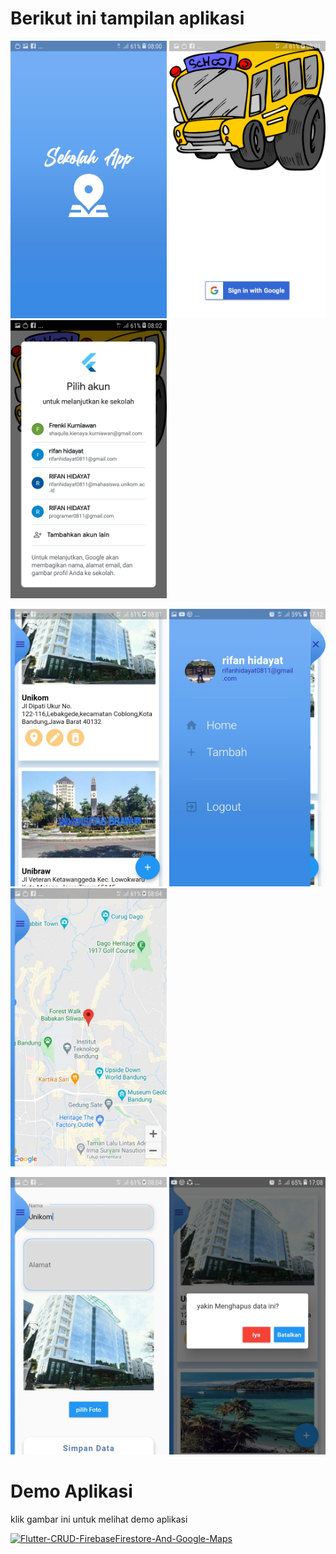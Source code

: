 
<h1><b>Berikut ini tampilan aplikasi</b></h1>

<img src="ss/1.jpeg" width="250" heigth="400">  <img src="ss/2.jpeg" width="250" heigth="400">  <img src="ss/3.jpeg" width="250" heigth="400">

<img src="ss/4.jpeg" width="250" heigth="400">  <img src="ss/8.jpeg" width="250" heigth="400"> <img src="ss/5.jpeg" width="250" heigth="400">

<img src="ss/6.jpeg" width="250" heigth="400">  <img src="ss/7.jpeg" width="250" heigth="400"/>


<h1><b>Demo Aplikasi</b></h1>
<p>klik gambar ini untuk melihat demo aplikasi</p>


[![Flutter-CRUD-FirebaseFirestore-And-Google-Maps](https://img.youtube.com/vi/u7cejc2HYWk&t=109s/0.jpg)](https://www.youtube.com/watch?v=u7cejc2HYWk&t=109s)




